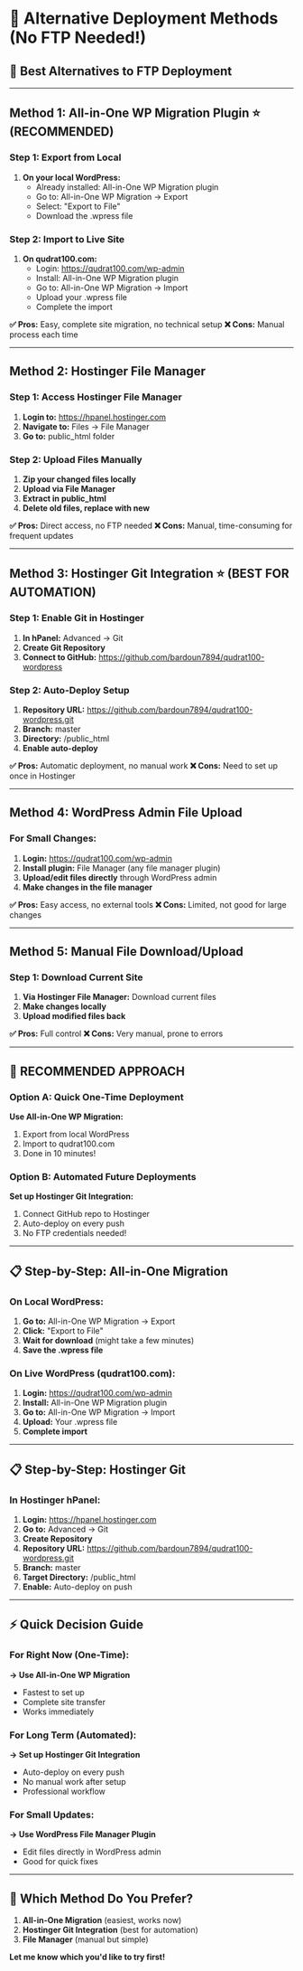 # 🔄 Alternative Deployment Methods (No FTP Needed!)

## 🎯 Best Alternatives to FTP Deployment

---

## Method 1: All-in-One WP Migration Plugin ⭐ (RECOMMENDED)

### Step 1: Export from Local
1. **On your local WordPress:**
   - Already installed: All-in-One WP Migration plugin
   - Go to: All-in-One WP Migration → Export
   - Select: "Export to File"
   - Download the .wpress file

### Step 2: Import to Live Site
1. **On qudrat100.com:**
   - Login: https://qudrat100.com/wp-admin
   - Install: All-in-One WP Migration plugin
   - Go to: All-in-One WP Migration → Import
   - Upload your .wpress file
   - Complete the import

**✅ Pros:** Easy, complete site migration, no technical setup
**❌ Cons:** Manual process each time

---

## Method 2: Hostinger File Manager

### Step 1: Access Hostinger File Manager
1. **Login to:** https://hpanel.hostinger.com
2. **Navigate to:** Files → File Manager
3. **Go to:** public_html folder

### Step 2: Upload Files Manually
1. **Zip your changed files locally**
2. **Upload via File Manager**
3. **Extract in public_html**
4. **Delete old files, replace with new**

**✅ Pros:** Direct access, no FTP needed
**❌ Cons:** Manual, time-consuming for frequent updates

---

## Method 3: Hostinger Git Integration ⭐ (BEST FOR AUTOMATION)

### Step 1: Enable Git in Hostinger
1. **In hPanel:** Advanced → Git
2. **Create Git Repository**
3. **Connect to GitHub:** https://github.com/bardoun7894/qudrat100-wordpress

### Step 2: Auto-Deploy Setup
1. **Repository URL:** https://github.com/bardoun7894/qudrat100-wordpress.git
2. **Branch:** master
3. **Directory:** /public_html
4. **Enable auto-deploy**

**✅ Pros:** Automatic deployment, no manual work
**❌ Cons:** Need to set up once in Hostinger

---

## Method 4: WordPress Admin File Upload

### For Small Changes:
1. **Login:** https://qudrat100.com/wp-admin
2. **Install plugin:** File Manager (any file manager plugin)
3. **Upload/edit files directly** through WordPress admin
4. **Make changes in the file manager**

**✅ Pros:** Easy access, no external tools
**❌ Cons:** Limited, not good for large changes

---

## Method 5: Manual File Download/Upload

### Step 1: Download Current Site
1. **Via Hostinger File Manager:** Download current files
2. **Make changes locally**
3. **Upload modified files back**

**✅ Pros:** Full control
**❌ Cons:** Very manual, prone to errors

---

## 🚀 RECOMMENDED APPROACH

### Option A: Quick One-Time Deployment
**Use All-in-One WP Migration:**
1. Export from local WordPress
2. Import to qudrat100.com
3. Done in 10 minutes!

### Option B: Automated Future Deployments
**Set up Hostinger Git Integration:**
1. Connect GitHub repo to Hostinger
2. Auto-deploy on every push
3. No FTP credentials needed!

---

## 📋 Step-by-Step: All-in-One Migration

### On Local WordPress:
1. **Go to:** All-in-One WP Migration → Export
2. **Click:** "Export to File"
3. **Wait for download** (might take a few minutes)
4. **Save the .wpress file**

### On Live WordPress (qudrat100.com):
1. **Login:** https://qudrat100.com/wp-admin
2. **Install:** All-in-One WP Migration plugin
3. **Go to:** All-in-One WP Migration → Import
4. **Upload:** Your .wpress file
5. **Complete import**

---

## 📋 Step-by-Step: Hostinger Git

### In Hostinger hPanel:
1. **Login:** https://hpanel.hostinger.com
2. **Go to:** Advanced → Git
3. **Create Repository**
4. **Repository URL:** https://github.com/bardoun7894/qudrat100-wordpress.git
5. **Branch:** master
6. **Target Directory:** /public_html
7. **Enable:** Auto-deploy on push

---

## ⚡ Quick Decision Guide

### For Right Now (One-Time):
**→ Use All-in-One WP Migration**
- Fastest to set up
- Complete site transfer
- Works immediately

### For Long Term (Automated):
**→ Set up Hostinger Git Integration**
- Auto-deploy on every push
- No manual work after setup
- Professional workflow

### For Small Updates:
**→ Use WordPress File Manager Plugin**
- Edit files directly in WordPress admin
- Good for quick fixes

---

## 🎯 Which Method Do You Prefer?

1. **All-in-One Migration** (easiest, works now)
2. **Hostinger Git Integration** (best for automation)
3. **File Manager** (manual but simple)

**Let me know which you'd like to try first!**